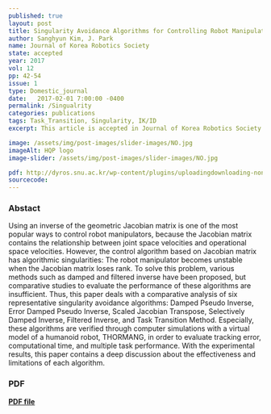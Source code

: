 ```yaml
---
published: true
layout: post
title: Singularity Avoidance Algorithms for Controlling Robot Manipulator- A Comparative Study
author: Sanghyun Kim, J. Park
name: Journal of Korea Robotics Society
state: accepted 
year: 2017
vol: 12
pp: 42-54
issue: 1
type: Domestic_journal
date:   2017-02-01 7:00:00 -0400
permalink: /Singualrity
categories: publications
tags: Task_Transition, Singularity, IK/ID
excerpt: This article is accepted in Journal of Korea Robotics Society. I got a best paper award by this.

image: /assets/img/post-images/slider-images/NO.jpg
imageAlt: HQP logo
image-slider: /assets/img/post-images/slider-images/NO.jpg

pdf: http://dyros.snu.ac.kr/wp-content/plugins/uploadingdownloading-non-latin-filename/download.php?id=3367
sourcecode: 
---
```


### Abstact 
Using an inverse of the geometric Jacobian matrix is one of the most popular ways to control robot manipulators, because the Jacobian matrix contains the relationship between joint space velocities and operational space velocities. However, the control algorithm based on Jacobian matrix has algorithmic singularities: The robot manipulator becomes unstable when the Jacobian matrix loses rank. To solve this problem, various methods such as damped and filtered inverse have been proposed, but comparative studies to evaluate the performance of these algorithms are insufficient. Thus, this paper deals with a comparative analysis of six representative singularity avoidance algorithms: Damped Pseudo Inverse, Error Damped Pseudo Inverse, Scaled Jacobian Transpose, Selectively Damped Inverse, Filtered Inverse, and Task Transition Method. Especially, these algorithms are verified through computer simulations with a virtual model of a humanoid robot, THORMANG, in order to evaluate tracking error, computational time, and multiple task performance. With the experimental results, this paper contains a deep discussion about the effectiveness and limitations of each algorithm.

### PDF 
[**PDF file**](http://dyros.snu.ac.kr/wp-content/plugins/uploadingdownloading-non-latin-filename/download.php?id=3367)




